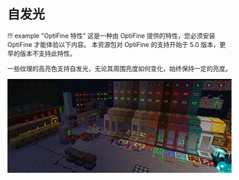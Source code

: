 # 自发光

!!! example "OptiFine 特性"
    这是一种由 OptiFine 提供的特性，您必须安装 OptiFine 才能体验以下内容。
    本资源包对 OptiFine 的支持开始于 5.0 版本，更早的版本不支持此特性。

一些纹理的高亮色支持自发光，无论其周围亮度如何变化，始终保持一定的亮度。

![自发光](../image/feature/emi.jpg)